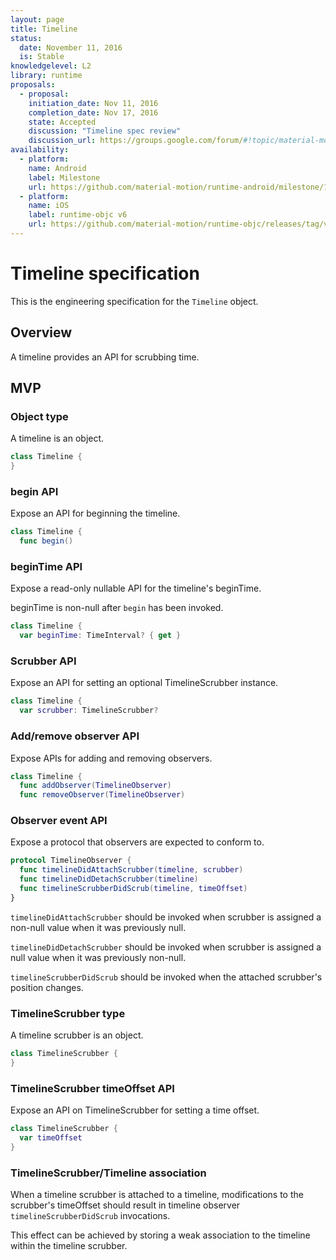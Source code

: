 ```yaml
---
layout: page
title: Timeline
status:
  date: November 11, 2016
  is: Stable
knowledgelevel: L2
library: runtime
proposals:
  - proposal:
    initiation_date: Nov 11, 2016
    completion_date: Nov 17, 2016
    state: Accepted
    discussion: "Timeline spec review"
    discussion_url: https://groups.google.com/forum/#!topic/material-motion/hLMbEEzUV4Y
availability:
  - platform:
    name: Android
    label: Milestone
    url: https://github.com/material-motion/runtime-android/milestone/13
  - platform:
    name: iOS
    label: runtime-objc v6
    url: https://github.com/material-motion/runtime-objc/releases/tag/v6.0.0
---
```


# Timeline specification

This is the engineering specification for the `Timeline` object.

## Overview

A timeline provides an API for scrubbing time.

## MVP

### Object type

A timeline is an object.

```swift
class Timeline {
}
```

### begin API

Expose an API for beginning the timeline.

```swift
class Timeline {
  func begin()
```

### beginTime API

Expose a read-only nullable API for the timeline's beginTime.

beginTime is non-null after `begin` has been invoked.

```swift
class Timeline {
  var beginTime: TimeInterval? { get }
```

### Scrubber API

Expose an API for setting an optional TimelineScrubber instance.

```swift
class Timeline {
  var scrubber: TimelineScrubber?
```

### Add/remove observer API

Expose APIs for adding and removing observers.

```swift
class Timeline {
  func addObserver(TimelineObserver)
  func removeObserver(TimelineObserver)
```

### Observer event API

Expose a protocol that observers are expected to conform to.

```swift
protocol TimelineObserver {
  func timelineDidAttachScrubber(timeline, scrubber)
  func timelineDidDetachScrubber(timeline)
  func timelineScrubberDidScrub(timeline, timeOffset)
}
```

`timelineDidAttachScrubber` should be invoked when scrubber is assigned a non-null value when it
was previously null.

`timelineDidDetachScrubber` should be invoked when scrubber is assigned a null value when it
was previously non-null.

`timelineScrubberDidScrub` should be invoked when the attached scrubber's position changes.

### TimelineScrubber type

A timeline scrubber is an object.

```swift
class TimelineScrubber {
}
```

### TimelineScrubber timeOffset API

Expose an API on TimelineScrubber for setting a time offset.

```swift
class TimelineScrubber {
  var timeOffset
}
```

### TimelineScrubber/Timeline association

When a timeline scrubber is attached to a timeline, modifications to the scrubber's timeOffset
should result in timeline observer `timelineScrubberDidScrub` invocations.

This effect can be achieved by storing a weak association to the timeline within the timeline
scrubber.
